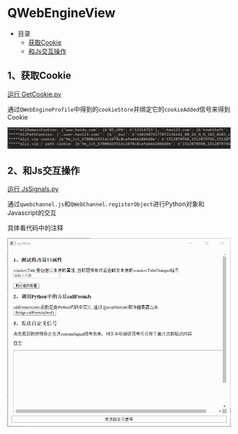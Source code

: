 # QWebEngineView

- 目录
  - [获取Cookie](#1、获取Cookie)
  - [和Js交互操作](#2、和Js交互操作)

## 1、获取Cookie
[运行 GetCookie.py](GetCookie.py)

通过`QWebEngineProfile`中得到的`cookieStore`并绑定它的`cookieAdded`信号来得到Cookie

![GetCookie](ScreenShot/GetCookie.png)

## 2、和Js交互操作
[运行 JsSignals.py](JsSignals.py)

通过`qwebchannel.js`和`QWebChannel.registerObject`进行Python对象和Javascript的交互

具体看代码中的注释

![JsSignals](ScreenShot/JsSignals.gif)